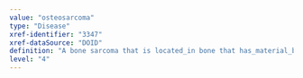 ```yaml
---
value: "osteosarcoma"
type: "Disease"
xref-identifier: "3347"
xref-dataSource: "DOID"
definition: "A bone sarcoma that is located_in bone that has_material_basis_in cells of mesenchymal origin.|OMIM mapping confirmed by DO. [SN]."
level: "4"
---
```

